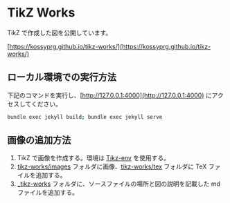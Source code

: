 # TikZ Works

TikZ で作成した図を公開しています。

[https://kossyprg.github.io/tikz-works/](https://kossyprg.github.io/tikz-works/)

## ローカル環境での実行方法

下記のコマンドを実行し、[http://127.0.0.1:4000](http://127.0.0.1:4000) にアクセスしてください。

```sh
bundle exec jekyll build; bundle exec jekyll serve
```

## 画像の追加方法

1. TikZ で画像を作成する。環境は [Tikz-env](https://github.com/kossyprg/tikz-env) を使用する。
2. [tikz-works/images](tikz-works/images/) フォルダに画像、[tikz-works/tex](tikz-works/tex/) フォルダに TeX ファイルを追加する。
3. [_tikz-works](_tikz-works/) フォルダに、ソースファイルの場所と図の説明を記載した md ファイルを追加する。
